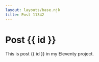```yaml
---
layout: layouts/base.njk
title: Post 11342
---
```


# Post {{ id }}

This is post {{ id }} in my Eleventy project.
